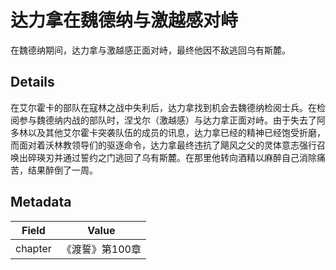 # 达力拿在魏德纳与激越感对峙
在魏德纳期间，达力拿与激越感正面对峙，最终他因不敌逃回乌有斯麓。

## Details
在艾尔霍卡的部队在寇林之战中失利后，达力拿找到机会去魏德纳检阅士兵。在检阅参与魏德纳内战的部队时，涅戈尔（激越感）与达力拿正面对峙。由于失去了阿多林以及其他艾尔霍卡突袭队伍的成员的讯息，达力拿已经的精神已经饱受折磨，而面对着沃林教领导们的驱逐命令，达力拿最终违抗了飓风之父的灵体意志强行召唤出碎瑛刃并通过誓约之门逃回了乌有斯麓。在那里他转向酒精以麻醉自己消除痛苦，结果醉倒了一周。

## Metadata
| Field | Value |
| ----- | ----- |
| chapter | 《渡誓》第100章 |
